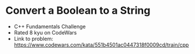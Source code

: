 # Convert a Boolean to a String

* C++ Fundamentals Challenge
* Rated 8 kyu on CodeWars
* Link to problem: https://www.codewars.com/kata/551b4501ac0447318f0009cd/train/cpp